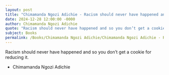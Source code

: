 ```yaml
---
layout: post
title: "Chimamanda Ngozi Adichie - Racism should never have happened and"
date: 2024-12-28 12:00:00 -0000
author: Chimamanda Ngozi Adichie
quote: "Racism should never have happened and so you don’t get a cookie for reducing it."
subject: Books
permalink: /Books/Chimamanda Ngozi Adichie/Chimamanda Ngozi Adichie - Racism should never have happened and
---
```


Racism should never have happened and so you don’t get a cookie for reducing it.

- Chimamanda Ngozi Adichie
